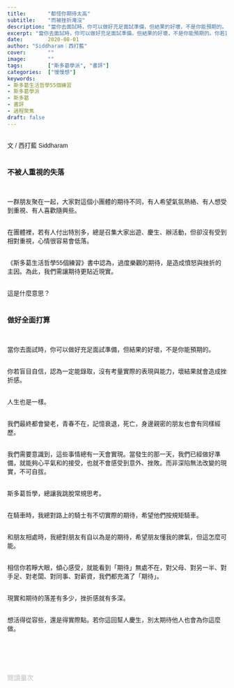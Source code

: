 ```yaml
---
title:       "都怪你期待太高"
subtitle:    "而被挫折淹沒"
description: "當你去面試時，你可以做好充足面試準備，但結果的好壞，不是你能預期的。你若盲目自信，認為一定能錄取，沒有考量實際的表現與能力，壞結果就會造成挫折感。人生也是一樣..."
excerpt: "當你去面試時，你可以做好充足面試準備，但結果的好壞，不是你能預期的。你若盲目自信，認為一定能錄取，沒有考量實際的表現與能力，壞結果就會造成挫折感。人生也是一樣..."
date:        2020-08-01
author: "Siddharam｜西打藍"
cover:       ""
image:       ""
tags:        ["斯多葛學派", "書評"]
categories:  ["慢慢想"]
keywords:
- 斯多葛生活哲學55個練習
- 斯多葛學派
- 斯多葛
- 書評
- 過程聚焦
draft: false
---
```


<article style="font-family: 'Noto Sans TC', '微軟正黑體', sans-serif; font-weight: 300;">

<br>文 / 西打藍 Siddharam<br><br>

<h3 class="article-h1-color">不被人重視的失落</h3><br>

一群朋友聚在一起，大家對這個小團體的期待不同，有人希望氣氛熱絡、有人想受到重視、有人喜歡隨興些。<br><br>

在團體裡，若有人付出特別多，總是召集大家出遊、慶生、辦活動，但卻沒有受到相對重視，心情很容易會低落。<br><br>

《斯多葛生活哲學55個練習》書中認為，過度樂觀的期待，是造成憤怒與挫折的主因。為此，我們需讓期待更貼近現實。<br><br>

這是什麼意思？<br><br>


<h3 class="article-h1-color">做好全面打算</h3><br>

當你去面試時，你可以做好充足面試準備，但結果的好壞，不是你能預期的。<br><br>

你若盲目自信，認為一定能錄取，沒有考量實際的表現與能力，壞結果就會造成挫折感。<br><br>

人生也是一樣。<br><br>

我們最終都會變老，青春不在，記憶衰退，死亡，身邊親密的朋友也會有同樣經歷。<br><br>

我們需要意識到，這些事情總有一天會實現。當發生的那一天，我們已經做好準備，就能夠心平氣和的接受，也就不會感受到意外、挫敗。而非深陷無法改變的現實，不可自拔。<br><br>

斯多葛哲學，總讓我跳脫常規思考。<br><br>

在騎車時，我總對路上的騎士有不切實際的期待，希望他們按規矩騎車。<br><br>

和朋友相處時，我總對朋友有自以為是的期待，希望朋友懂我的脾氣，但這怎麼可能。<br><br>

相信你若睜大眼，傾心感受，就能看到「期待」無處不在，對父母、對另一半、對手足、對老闆、對同事、對薪資，我們都充滿了「期待」。<br><br>

現實和期待的落差有多少，挫折感就有多深。<br><br>

想活得從容些，還是得實際點。若你這回幫人慶生，別太期待他人也會為你這麼做。<br><br>



<br><br><br>

</article>

<div style="color: #bfbfbf; font-size: 15px;" id="busuanzi_container_page_pv">
  閱讀量<span id="busuanzi_value_page_pv"></span>次
</div>

<script src="../../js/post.js"></script>




